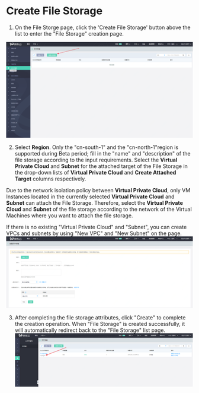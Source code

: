 # Create File Storage

1. On the File Storge page, click the 'Create File Storage' button above the list to enter the "File Storage" creation page.

![create-button](../../../../image/Cloud-File-Service/create_button.png)

2. Select **Region**. Only the "cn-south-1" and the "cn-north-1"region is supported during Beta period; fill in the "name" and "description" of the file storage according to the input requirements. Select the **Virtual Private Cloud** and **Subnet** for the attached target of the File Storage in the drop-down lists of **Virtual Private Cloud** and **Create Attached Target** columns respectively.

Due to the network isolation policy between **Virtual Private Cloud**, only VM Instances located in the currently selected **Virtual Private Cloud** and **Subnet** can attach the File Storage. Therefore, select the **Virtual Private Cloud** and **Subnet** of the file storage according to the network of the Virtual Machines where you want to attach the file storage.

If there is no existing "Virtual Private Cloud" and "Subnet", you can create VPCs and subnets by using "New VPC" and "New Subnet" on the page.
![fs_creating](../../../../image/Cloud-File-Service/fs_creating.png)


3. After completing the file storage attributes, click "Create" to complete the creation operation. When "File Storage" is created successfully, it will automatically redirect back to the "File Storage" list page.
![fs_created](../../../../image/Cloud-File-Service/fs_created.png)
